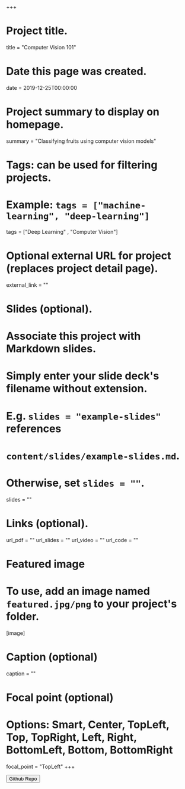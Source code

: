 +++
# Project title.
title = "Computer Vision 101"

# Date this page was created.
date = 2019-12-25T00:00:00

# Project summary to display on homepage.
summary = "Classifying fruits using computer vision models"

# Tags: can be used for filtering projects.
# Example: `tags = ["machine-learning", "deep-learning"]`
tags = ["Deep Learning" , "Computer Vision"]

# Optional external URL for project (replaces project detail page).
external_link = ""

# Slides (optional).
#   Associate this project with Markdown slides.
#   Simply enter your slide deck's filename without extension.
#   E.g. `slides = "example-slides"` references 
#   `content/slides/example-slides.md`.
#   Otherwise, set `slides = ""`.
slides = ""

# Links (optional).
url_pdf = ""
url_slides = ""
url_video = ""
url_code = ""

# Featured image
# To use, add an image named `featured.jpg/png` to your project's folder. 
[image]
  # Caption (optional)
  caption = ""
  
  # Focal point (optional)
  # Options: Smart, Center, TopLeft, Top, TopRight, Left, Right, BottomLeft, Bottom, BottomRight
  focal_point = "TopLeft"
+++

<form action="https://github.com/abyaadrafid/Fruits-360">
    <input type="submit" formtarget = "_blank" value="Github Repo" />
</form>